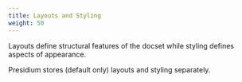 ```yaml
---
title: Layouts and Styling
weight: 50
---
```

Layouts define structural features of the docset while styling defines aspects of appearance.

Presidium stores (default only) layouts and styling separately.